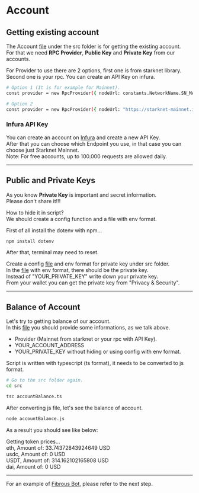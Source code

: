 # Account

## Getting existing account

The Account [file](/src/Account.ts) under the src folder is for getting the existing account.<br>
For that we need **RPC Provider**, **Public Key** and **Private Key** from our accounts.

For Provider to use there are 2 options, first one is from starknet library.<br>
Second one is your rpc. You can create an API Key on infura.
```bash
# Option 1 (It is for example for Mainnet).
const provider = new RpcProvider({ nodeUrl: constants.NetworkName.SN_MAIN });

# Option 2
const provider = new RpcProvider({ nodeUrl: "https://starknet-mainnet.infura.io/v3/" + "YOUR_API_KEY" });
```

### Infura API Key

You can create an account on [Infura](https://app.infura.io/) and create a new API Key.<br>
After that you can choose which Endpoint you use, in that case you can choose just Starknet Mainnet.<br>
Note: For free accounts, up to 100.000 requests are allowed daily.

---

## Public and Private Keys

As you know **Private Key** is important and secret information.<br>
Please don't share it!!!

How to hide it in script?<br>
We should create a config function and a file with env format.

First of all install the dotenv with npm...
```bash
npm install dotenv
```

After that, terminal may need to reset.

Create a config [file](/src/config.ts) and env format for private key under src folder.<br>
In the [file](/src/.env) with env format, there should be the private key.<br>
Instead of "YOUR_PRIVATE_KEY" write down your private key.<br>
From your wallet you can get the private key from "Privacy & Security".

---

## Balance of Account

Let's try to getting balance of our account.<br>
In this [file](/src/accountBalance.ts) you should provide some informations, as we talk above.<br>
- Provider (Mainnet from starknet or your rpc with API Key).
- YOUR_ACCOUNT_ADDRESS
- YOUR_PRIVATE_KEY without hiding or using config with env format.

Script is written with typescript (ts format), it needs to be converted to js format.
```bash
# Go to the src folder again.
cd src
```
```bash
tsc accountBalance.ts
```

After converting js file, let's see the balance of account.
```bash
node accountBalance.js
```

As a result you should see like below:<br>

Getting token prices...<br>
eth, Amount of: 33.74372843924649 USD<br>
usdc, Amount of: 0 USD<br>
USDT, Amount of: 314.162102165808 USD<br>
dai, Amount of: 0 USD

---

For an example of [Fibrous Bot](/chapters/Fibrous%Bot.md), please refer to the next step.